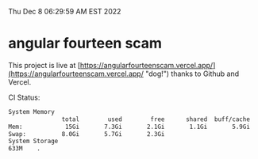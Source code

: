 Thu Dec  8 06:29:59 AM EST 2022

# angular fourteen scam


This project is live at [https://angularfourteenscam.vercel.app/](https://angularfourteenscam.vercel.app/ "dog!") thanks to Github and Vercel.

CI Status: 

```bash
System Memory
               total        used        free      shared  buff/cache   available
Mem:            15Gi       7.3Gi       2.1Gi       1.1Gi       5.9Gi       6.3Gi
Swap:          8.0Gi       5.7Gi       2.3Gi
System Storage
633M	.
